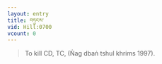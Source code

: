 ```yaml
---
layout: entry
title: བཏུངས་
vid: Hill:0700
vcount: 0
---
```

> To kill CD, TC, (Ṅag dbaṅ tshul khrims 1997)\.


